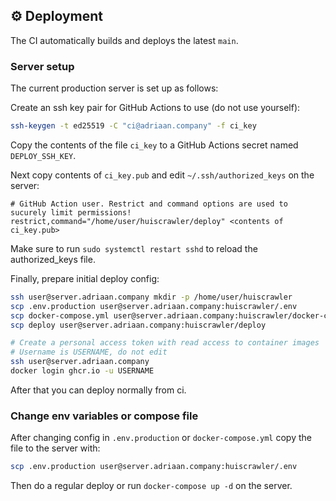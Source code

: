 ## ⚙️ Deployment

The CI automatically builds and deploys the latest `main`.

### Server setup

The current production server is set up as follows:

Create an ssh key pair for GitHub Actions to use (do not use yourself):

```bash
ssh-keygen -t ed25519 -C "ci@adriaan.company" -f ci_key
```

Copy the contents of the file `ci_key` to a GitHub Actions secret named `DEPLOY_SSH_KEY`.

Next copy contents of `ci_key.pub` and edit `~/.ssh/authorized_keys` on the server:

```
# GitHub Action user. Restrict and command options are used to sucurely limit permissions!
restrict,command="/home/user/huiscrawler/deploy" <contents of ci_key.pub>
```

Make sure to run `sudo systemctl restart sshd` to reload the authorized_keys file.

Finally, prepare initial deploy config:

```bash
ssh user@server.adriaan.company mkdir -p /home/user/huiscrawler
scp .env.production user@server.adriaan.company:huiscrawler/.env
scp docker-compose.yml user@server.adriaan.company:huiscrawler/docker-compose.yml
scp deploy user@server.adriaan.company:huiscrawler/deploy

# Create a personal access token with read access to container images
# Username is USERNAME, do not edit
ssh user@server.adriaan.company
docker login ghcr.io -u USERNAME
```

After that you can deploy normally from ci.

### Change env variables or compose file

After changing config in `.env.production` or `docker-compose.yml` copy the file to the server with:

```bash
scp .env.production user@server.adriaan.company:huiscrawler/.env
```

Then do a regular deploy or run `docker-compose up -d` on the server.
